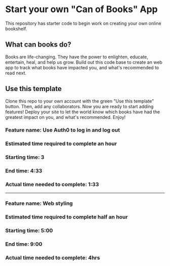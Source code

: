# Start your own "Can of Books" App

This repository has starter code to begin work on creating your own online bookshelf.

## What can books do?

Books are life-changing. They have the power to enlighten, educate, entertain, heal, and help us grow. Build out this code base to create an web app to track what books have impacted you, and what's recommended to read next.

## Use this template

Clone this repo to your own account with the green "Use this template" button. Then, add any collaborators. Now you are ready to start adding features! Deploy your site to let the world know which books have had the greatest impact on you, and what's recommended. Enjoy!




### Feature name: Use Auth0 to log in and log out

### **Estimated** time required to complete an hour

### Starting time: 3

### End time: 4:33

### Actual time needed to complete: 1:33

----------

### Feature name: Web styling

### Estimated time required to complete half an hour

### Starting time: 5:00

### End time: 9:00

### Actual time needed to complete: 4hrs
